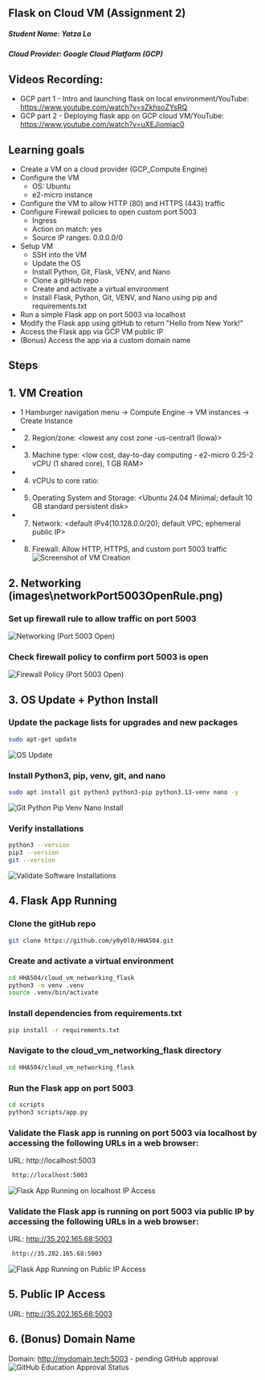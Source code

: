 ## Flask on Cloud VM (Assignment 2)
##### Student Name: Yatza Lo
##### Cloud Provider: Google Cloud Platform (GCP)
## Videos Recording:
- GCP part 1 - Intro and launching flask on local environment/YouTube: <https://www.youtube.com/watch?v=sZkhsoZYsRQ>
- GCP part 2 - Deploying flask app on GCP cloud VM/YouTube: <https://www.youtube.com/watch?v=uXEJiomjac0>
## Learning goals
- Create a VM on a cloud provider (GCP_Compute Engine)
- Configure the VM 
    - OS: Ubuntu
    - e2-micro instance
- Configure the VM to allow HTTP (80) and HTTPS (443) traffic
- Configure Firewall policies to open custom port 5003
    - Ingress
    - Action on match: yes
    - Source IP ranges: 0.0.0.0/0
- Setup VM
    - SSH into the VM
    - Update the OS
    - Install Python, Git, Flask, VENV, and Nano
    - Clone a gitHub repo
    - Create and activate a virtual environment
    - Install Flask, Python, Git, VENV, and Nano using pip and requirements.txt
- Run a simple Flask app on port 5003 via localhost
- Modify the Flask app using gitHub to return "Hello from New York!"
- Access the Flask app via GCP VM public IP
- (Bonus) Access the app via a custom domain name


## Steps
## 1. VM Creation
- 1 Hamburger navigation menu → Compute Engine → VM instances → Create Instance
- 2. Region/zone: <lowest any cost zone -us-central1 (Iowa)>
- 3. Machine type: <low cost, day-to-day computing - e2-micro 0.25-2 vCPU (1 shared core), 1 GB RAM>
- 4. vCPUs to core ratio: <two vCPUs per core>
- 5. Operating System and Storage: <Ubuntu 24.04 Minimal; default 10 GB standard persistent disk>
- 7. Network: <default IPv4(10.128.0.0/20); default VPC; ephemeral public IP>
- 8. Firewall: Allow HTTP, HTTPS, and custom port 5003 traffic
![Screenshot of VM Creation](images/vmCreation.png)

## 2. Networking (images\networkPort5003OpenRule.png)
### Set up firewall rule to allow traffic on port 5003
![Networking (Port 5003 Open)](images/networkPort5003OpenRule.png)

### Check firewall policy to confirm port 5003 is open
![Firewall Policy (Port 5003 Open)](images/firewallPort5003OpenRule.png)
## 3. OS Update + Python Install
### Update the package lists for upgrades and new packages
```bash
sudo apt-get update
```
![OS Update](images/osUpdate.png)
### Install Python3, pip, venv, git, and nano
```bash
sudo apt install git python3 python3-pip python3.13-venv nano -y
```
![Git Python Pip Venv Nano Install](images/appInstall.png)
### Verify installations
```bash
python3 --version
pip3 --version
git --version
```
![Validate Software Installations](images/confirmAppInstall.png)
## 4. Flask App Running
### Clone the gitHub repo
```bash
git clone https://github.com/y0y0l0/HHA504.git
```
### Create and activate a virtual environment
```bash
cd HHA504/cloud_vm_networking_flask
python3 -m venv .venv
source .venv/bin/activate
```
### Install dependencies from requirements.txt
```bash
pip install -r requirements.txt
```
### Navigate to the cloud_vm_networking_flask directory
```bash
cd HHA504/cloud_vm_networking_flask
```
### Run the Flask app on port 5003
```bash
cd scripts
python3 scripts/app.py
```
### Validate the Flask app is running on port 5003 via localhost by accessing the following URLs in a web browser:
URL: http://localhost:5003
```bash
 http://localhost:5003
```
![Flask App Running on localhost IP Access](images/localhostIP.png)

### Validate the Flask app is running on port 5003 via public IP by accessing the following URLs in a web browser:
URL: http://35.202.165.68:5003
```bash
 http://35.202.165.68:5003
```
![Flask App Running on Public IP Access](images/publicIP.png)

## 5. Public IP Access
URL: http://35.202.165.68:5003


## 6. (Bonus) Domain Name
Domain: http://mydomain.tech:5003 - pending GitHub approval
![GitHub Education Approval Status](images/DomainStatus.png)